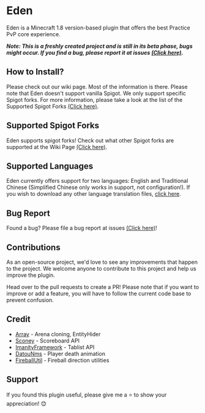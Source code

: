# Eden
Eden is a Minecraft 1.8 version-based plugin that offers the best Practice PvP core experience.

_**Note: This is a freshly created project and is still in its beta phase, bugs might occur. If you find a bug, please report it at issues [(Click here)](https://github.com/diamond-rip/Eden/issues).**_

## How to Install?
Please check out our wiki page. Most of the information is there.
Please note that Eden doesn't support vanilla Spigot. We only support specific Spigot forks. For more information, please take a look at the list of the Supported Spigot Forks [(Click here)](https://github.com/diamond-rip/Eden/wiki/Getting-Started#supported-spigot-forks).

## Supported Spigot Forks

Eden supports spigot forks! Check out what other Spigot forks are supported at the Wiki Page [(Click here)](https://github.com/diamond-rip/Eden/wiki).

## Supported Languages
Eden currently offers support for two languages: English and Traditional Chinese (Simplified Chinese only works in support, not configuration!). If you wish to download any other language translation files, [click here](https://github.com/diamond-rip/Eden/wiki/Configurations).

## Bug Report
Found a bug? Please file a bug report at issues [(Click here)](https://github.com/diamond-rip/Eden/issues/new)!

## Contributions
As an open-source project, we'd love to see any improvements that happen to the project. We welcome anyone to contribute to this project and help us improve the plugin.

Head over to the pull requests to create a PR! Please note that if you want to improve or add a feature, you will have to follow the current code base to prevent confusion.

## Credit
* [Array](https://github.com/RefineDevelopment/Array) - Arena cloning, EntityHider
* [Sconey](https://github.com/Saturn-Operations/Sconey) - Scoreboard API
* [ImanityFramework](https://github.com/FairyProject/ImanityFramework) - Tablist API
* [DatouNms](https://github.com/lulu2002/DatouNms) - Player death animation
* [FireballUtil](https://gist.github.com/aaron1998ish/1dd3f183d8d55902f65ea187019058ac) - Fireball direction utilities

## Support
If you found this plugin useful, please give me a ⭐ to show your appreciation! 😊
